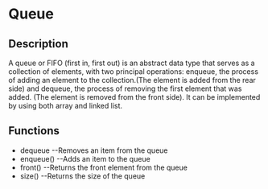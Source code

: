 # Queue

Description
---
A queue or FIFO (first in, first out) is an abstract data type that serves as a collection of elements, with two principal operations: enqueue, the process of adding an element to the collection.(The element is added from the rear side) and dequeue, the process of removing the first element that was added. (The element is removed from the front side). It can be implemented by using both array and linked list.

Functions
---
- dequeue
--Removes an item from the queue
- enqueue()
--Adds an item to the queue
- front()
--Returns the front element from the queue
- size()
--Returns the size of the queue

